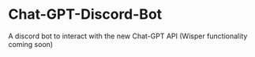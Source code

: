 # Chat-GPT-Discord-Bot
A discord bot to interact with the new Chat-GPT API (Wisper functionality coming soon)
